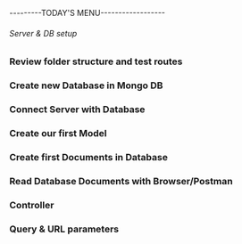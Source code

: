 ---------TODAY'S MENU------------------

###### Server & DB setup

### Review folder structure and test routes

### Create new Database in Mongo DB

### Connect Server with Database

### Create our first Model

### Create first Documents in Database

### Read Database Documents with Browser/Postman

### Controller

### Query & URL parameters
